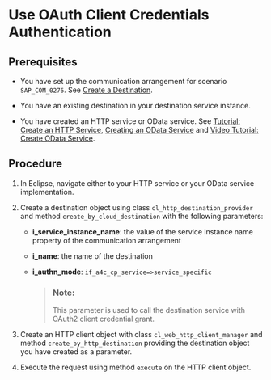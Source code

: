 <!-- loio60bfb2423e354fcbb9c7b56dcb3431f1 -->

# Use OAuth Client Credentials Authentication



<a name="loio60bfb2423e354fcbb9c7b56dcb3431f1__prereq_hkg_zlt_n2b"/>

## Prerequisites

-   You have set up the communication arrangement for scenario `SAP_COM_0276`. See [Create a Destination](Create_a_Destination_3fa7934.md).

-   You have an existing destination in your destination service instance.
-   You have created an HTTP service or OData service. See [Tutorial: Create an HTTP Service](https://developers.sap.com/tutorials/abap-environment-create-http-service.html), [Creating an OData Service](https://help.sap.com/viewer/c0d02c4330c34b3abca88bdd57eaccfc/Cloud/en-US/2b08207efb954644b20f3587f39a77a6.html) and [Video Tutorial: Create OData Service](https://www.youtube.com/watch?v=7rJxhjy2LKg&index=5&list=PLkzo92owKnVxWqJSoFLGe1VRkzOs4Ucdr&t=0s).



<a name="loio60bfb2423e354fcbb9c7b56dcb3431f1__steps_dsc_hmt_n2b"/>

## Procedure

1.  In Eclipse, navigate either to your HTTP service or your OData service implementation.

2.  Create a destination object using class `cl_http_destination_provider` and method `create_by_cloud_destination` with the following parameters:

    -   **i\_service\_instance\_name**: the value of the service instance name property of the communication arrangement

    -   **i\_name**: the name of the destination
    -   **i\_authn\_mode**: `if_a4c_cp_service=>service_specific`

        > ### Note:  
        > This parameter is used to call the destination service with OAuth2 client credential grant.

3.  Create an HTTP client object with class `cl_web_http_client_manager` and method `create_by_http_destination` providing the destination object you have created as a parameter.

4.  Execute the request using method `execute` on the HTTP client object.


